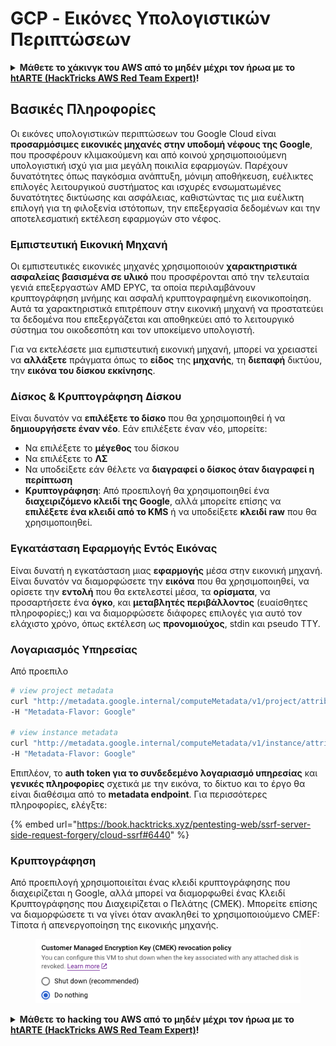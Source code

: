 # GCP - Εικόνες Υπολογιστικών Περιπτώσεων

<details>

<summary><strong>Μάθετε το χάκινγκ του AWS από το μηδέν μέχρι τον ήρωα με το</strong> <a href="https://training.hacktricks.xyz/courses/arte"><strong>htARTE (HackTricks AWS Red Team Expert)</strong></a><strong>!</strong></summary>

Άλλοι τρόποι για να υποστηρίξετε το HackTricks:

* Εάν θέλετε να δείτε την **εταιρεία σας να διαφημίζεται στο HackTricks** ή να **κατεβάσετε το HackTricks σε μορφή PDF** ελέγξτε τα [**ΣΧΕΔΙΑ ΣΥΝΔΡΟΜΗΣ**](https://github.com/sponsors/carlospolop)!
* Αποκτήστε το [**επίσημο PEASS & HackTricks swag**](https://peass.creator-spring.com)
* Ανακαλύψτε [**την Οικογένεια PEASS**](https://opensea.io/collection/the-peass-family), τη συλλογή μας από αποκλειστικά [**NFTs**](https://opensea.io/collection/the-peass-family)
* **Εγγραφείτε στην** 💬 [**ομάδα Discord**](https://discord.gg/hRep4RUj7f) ή στην [**ομάδα telegram**](https://t.me/peass) ή **ακολουθήστε** μας στο **Twitter** 🐦 [**@hacktricks_live**](https://twitter.com/hacktricks_live)**.**
* **Μοιραστείτε τα χάκινγκ κόλπα σας υποβάλλοντας PRs στα** [**HackTricks**](https://github.com/carlospolop/hacktricks) και [**HackTricks Cloud**](https://github.com/carlospolop/hacktricks-cloud) αποθετήρια του github.

</details>

## Βασικές Πληροφορίες

Οι εικόνες υπολογιστικών περιπτώσεων του Google Cloud είναι **προσαρμόσιμες εικονικές μηχανές στην υποδομή νέφους της Google**, που προσφέρουν κλιμακούμενη και από κοινού χρησιμοποιούμενη υπολογιστική ισχύ για μια μεγάλη ποικιλία εφαρμογών. Παρέχουν δυνατότητες όπως παγκόσμια ανάπτυξη, μόνιμη αποθήκευση, ευέλικτες επιλογές λειτουργικού συστήματος και ισχυρές ενσωματωμένες δυνατότητες δικτύωσης και ασφάλειας, καθιστώντας τις μια ευέλικτη επιλογή για τη φιλοξενία ιστότοπων, την επεξεργασία δεδομένων και την αποτελεσματική εκτέλεση εφαρμογών στο νέφος.

### Εμπιστευτική Εικονική Μηχανή

Οι εμπιστευτικές εικονικές μηχανές χρησιμοποιούν **χαρακτηριστικά ασφαλείας βασισμένα σε υλικό** που προσφέρονται από την τελευταία γενιά επεξεργαστών AMD EPYC, τα οποία περιλαμβάνουν κρυπτογράφηση μνήμης και ασφαλή κρυπτογραφημένη εικονικοποίηση. Αυτά τα χαρακτηριστικά επιτρέπουν στην εικονική μηχανή να προστατεύει τα δεδομένα που επεξεργάζεται και αποθηκεύει από το λειτουργικό σύστημα του οικοδεσπότη και τον υποκείμενο υπολογιστή.

Για να εκτελέσετε μια εμπιστευτική εικονική μηχανή, μπορεί να χρειαστεί να **αλλάξετε** πράγματα όπως το **είδος** της **μηχανής**, τη **διεπαφή** δικτύου, την **εικόνα του δίσκου εκκίνησης**.

### Δίσκος & Κρυπτογράφηση Δίσκου

Είναι δυνατόν να **επιλέξετε το δίσκο** που θα χρησιμοποιηθεί ή να **δημιουργήσετε έναν νέο**. Εάν επιλέξετε έναν νέο, μπορείτε:

* Να επιλέξετε το **μέγεθος** του δίσκου
* Να επιλέξετε το **ΛΣ**
* Να υποδείξετε εάν θέλετε να **διαγραφεί ο δίσκος όταν διαγραφεί η περίπτωση**
* **Κρυπτογράφηση**: Από προεπιλογή θα χρησιμοποιηθεί ένα **διαχειριζόμενο κλειδί της Google**, αλλά μπορείτε επίσης να **επιλέξετε ένα κλειδί από το KMS** ή να υποδείξετε **κλειδί raw** που θα χρησιμοποιηθεί.

### Εγκατάσταση Εφαρμογής Εντός Εικόνας

Είναι δυνατή η εγκατάσταση μιας **εφαρμογής** μέσα στην εικονική μηχανή.\
Είναι δυνατόν να διαμορφώσετε την **εικόνα** που θα χρησιμοποιηθεί, να ορίσετε την **εντολή** που θα εκτελεστεί μέσα, τα **ορίσματα**, να προσαρτήσετε ένα **όγκο**, και **μεταβλητές περιβάλλοντος** (ευαίσθητες πληροφορίες;) και να διαμορφώσετε διάφορες επιλογές για αυτό τον ελάχιστο χρόνο, όπως εκτέλεση ως **προνομιούχος**, stdin και pseudo TTY.

### Λογαριασμός Υπηρεσίας

Από προεπιλο
```bash
# view project metadata
curl "http://metadata.google.internal/computeMetadata/v1/project/attributes/?recursive=true&alt=text" \
-H "Metadata-Flavor: Google"

# view instance metadata
curl "http://metadata.google.internal/computeMetadata/v1/instance/attributes/?recursive=true&alt=text" \
-H "Metadata-Flavor: Google"
```
Επιπλέον, το **auth token για το συνδεδεμένο λογαριασμό υπηρεσίας** και **γενικές πληροφορίες** σχετικά με την εικόνα, το δίκτυο και το έργο θα είναι διαθέσιμα από το **metadata endpoint**. Για περισσότερες πληροφορίες, ελέγξτε:

{% embed url="https://book.hacktricks.xyz/pentesting-web/ssrf-server-side-request-forgery/cloud-ssrf#6440" %}

### Κρυπτογράφηση

Από προεπιλογή χρησιμοποιείται ένας κλειδί κρυπτογράφησης που διαχειρίζεται η Google, αλλά μπορεί να διαμορφωθεί ένας Κλειδί Κρυπτογράφησης που Διαχειρίζεται ο Πελάτης (CMEK). Μπορείτε επίσης να διαμορφώσετε τι να γίνει όταν ανακληθεί το χρησιμοποιούμενο CMEF: Τίποτα ή απενεργοποίηση της εικονικής μηχανής.

<figure><img src="../../../../.gitbook/assets/image (140).png" alt=""><figcaption></figcaption></figure>

<details>

<summary><strong>Μάθετε το hacking του AWS από το μηδέν μέχρι τον ήρωα με το</strong> <a href="https://training.hacktricks.xyz/courses/arte"><strong>htARTE (HackTricks AWS Red Team Expert)</strong></a><strong>!</strong></summary>

Άλλοι τρόποι για να υποστηρίξετε το HackTricks:

* Εάν θέλετε να δείτε την **εταιρεία σας να διαφημίζεται στο HackTricks** ή να **κατεβάσετε το HackTricks σε μορφή PDF**, ελέγξτε τα [**ΣΧΕΔΙΑ ΣΥΝΔΡΟΜΗΣ**](https://github.com/sponsors/carlospolop)!
* Αποκτήστε το [**επίσημο PEASS & HackTricks swag**](https://peass.creator-spring.com)
* Ανακαλύψτε [**την Οικογένεια PEASS**](https://opensea.io/collection/the-peass-family), τη συλλογή μας από αποκλειστικά [**NFTs**](https://opensea.io/collection/the-peass-family)
* **Εγγραφείτε στη** 💬 [**ομάδα Discord**](https://discord.gg/hRep4RUj7f) ή στην [**ομάδα telegram**](https://t.me/peass) ή **ακολουθήστε** μας στο **Twitter** 🐦 [**@hacktricks_live**](https://twitter.com/hacktricks_live)**.**
* **Μοιραστείτε τα hacking tricks σας υποβάλλοντας PRs στα** [**HackTricks**](https://github.com/carlospolop/hacktricks) και [**HackTricks Cloud**](https://github.com/carlospolop/hacktricks-cloud) github repos.

</details>
